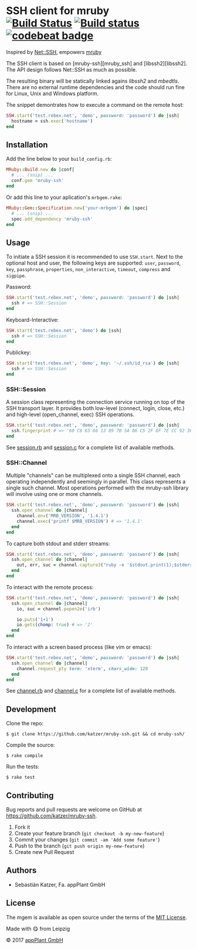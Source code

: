 # SSH client for mruby <br> [![Build Status](https://travis-ci.org/katzer/mruby-ssh.svg?branch=master)](https://travis-ci.org/katzer/mruby-ssh) [![Build status](https://ci.appveyor.com/api/projects/status/bkd5aem5ap1n22cs/branch/master?svg=true)](https://ci.appveyor.com/project/katzer/mruby-ssh/branch/master) [![codebeat badge](https://codebeat.co/badges/b7257079-893a-480e-b658-80d79419d429)](https://codebeat.co/projects/github-com-katzer-mruby-ssh-master)

Inspired by [Net::SSH][net_ssh], empowers [mruby][mruby]

The SSH client is based on [mruby-ssh][mruby_ssh] and [libssh2][libssh2]. The API design follows Net::SSH as much as possible.

The resulting binary will be statically linked agains _libssh2_ and _mbedtls_. There are no external runtime dependencies and the code should run fine for Linux, Unix and Windows platform.

The snippet demontrates how to execute a command on the remote host:

```ruby
SSH.start('test.rebex.net', 'demo', password: 'password') do |ssh|
  hostname = ssh.exec('hostname')
end
```

## Installation

Add the line below to your `build_config.rb`:

```ruby
MRuby::Build.new do |conf|
  # ... (snip) ...
  conf.gem 'mruby-ssh'
end
```

Or add this line to your aplication's `mrbgem.rake`:

```ruby
MRuby::Gem::Specification.new('your-mrbgem') do |spec|
  # ... (snip) ...
  spec.add_dependency 'mruby-ssh'
end
```

## Usage

To initiate a SSH session it is recommended to use `SSH.start`. Next to the optional host and user, the following keys are supported: `user`, `password`, `key`, `passphrase`, `properties`, `non_interactive`, `timeout`, `compress` and `sigpipe`.

Password:

```ruby
SSH.start('test.rebex.net', 'demo', password: 'password') do |ssh|
  ssh # => SSH::Session
end
```

Keyboard-Interactive:

```ruby
SSH.start('test.rebex.net', 'demo') do |ssh|
  ssh # => SSH::Session
end
```

Publickey:

```ruby
SSH.start('test.rebex.net', 'demo', key: '~/.ssh/id_rsa') do |ssh|
  ssh # => SSH::Session
end
```

### SSH::Session

A session class representing the connection service running on top of the SSH transport layer. It provides both low-level (connect, login, close, etc.) and high-level (open_channel, exec) SSH operations.

```ruby
SSH.start('test.rebex.net', 'demo', password: 'password') do |ssh|
  ssh.fingerprint # => '60 C6 65 66 13 89 7B 5A 86 C5 2F 8F 7E CC 92 36 10 3B 3E 42'
end
```

See [session.rb](mrblib/session.rb) and [session.c](src/session.c) for a complete list of available methods.

### SSH::Channel

Multiple "channels" can be multiplexed onto a single SSH channel, each operating independently and seemingly in parallel. This class represents a single such channel. Most operations performed with the mruby-ssh library will involve using one or more channels.

```ruby
SSH.start('test.rebex.net', 'demo', password: 'password') do |ssh|
  ssh.open_channel do |channel|
    channel.env('MRB_VERSION', '1.4.1')
    channel.exec('printf $MRB_VERSION') # => '1.4.1'
  end
end
```

To capture both stdout and stderr streams:

```ruby
SSH.start('test.rebex.net', 'demo', password: 'password') do |ssh|
  ssh.open_channel do |channel|
    out, err, suc = channel.capture3("ruby -e '$stdout.print(1);$stderr.print(2)'")
  end
end
```

To interact with the remote process:

```ruby
SSH.start('test.rebex.net', 'demo', password: 'password') do |ssh|
  ssh.open_channel do |channel|
    io, suc = channel.popen2e('irb')

    io.puts('1+1')
    io.gets(chomp: true) # => '2'
  end
end
```

To interact with a screen based process (like vim or emacs):

```ruby
SSH.start('test.rebex.net', 'demo', password: 'password') do |ssh|
  ssh.open_channel do |channel|
    channel.request_pty term: 'xterm', chars_wide: 120
  end
end
```

See [channel.rb](mrblib/channel.rb) and [channel.c](src/channel.c) for a complete list of available methods.

## Development

Clone the repo:
    
    $ git clone https://github.com/katzer/mruby-ssh.git && cd mruby-ssh/

Compile the source:

    $ rake compile

Run the tests:

    $ rake test

## Contributing

Bug reports and pull requests are welcome on GitHub at https://github.com/katzer/mruby-ssh.

1. Fork it
2. Create your feature branch (`git checkout -b my-new-feature`)
3. Commit your changes (`git commit -am 'Add some feature'`)
4. Push to the branch (`git push origin my-new-feature`)
5. Create new Pull Request

## Authors

- Sebastián Katzer, Fa. appPlant GmbH

## License

The mgem is available as open source under the terms of the [MIT License][license].

Made with :yum: from Leipzig

© 2017 [appPlant GmbH][appplant]

[mruby]: https://github.com/mruby/mruby
[net_ssh]: https://github.com/net-ssh/net-ssh
[license]: http://opensource.org/licenses/MIT
[appplant]: www.appplant.de